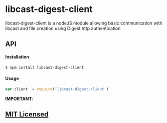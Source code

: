 # libcast-digest-client

libcast-digest-client is a nodeJS module allowing basic communication with libcast and file creation using Digest http authentication

## API

#### Installation

`$ npm install libcast-digest-client`

#### Usage

```js
var client  = require('libcast-digest-client')

```

**IMPORTANT**:

## [MIT Licensed](LICENSE)
